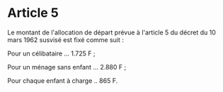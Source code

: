 # Article 5

Le montant de l'allocation de départ prévue à l'article 5 du décret du 10 mars 1962 susvisé est fixé comme suit :

Pour un célibataire ...          1.725 F ;

Pour un ménage sans enfant ...   2.880 F ;

Pour chaque enfant à charge ..     865 F.
